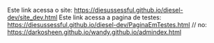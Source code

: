 Este link acessa o site: https://diesussessful.github.io/diesel-dev/site_dev.html
Este link acessa a pagina de testes: https://diesussessful.github.io/diesel-dev/PaginaEmTestes.html
//
no:  https://darkosheen.github.io/wandy.github.io/admindex.html
